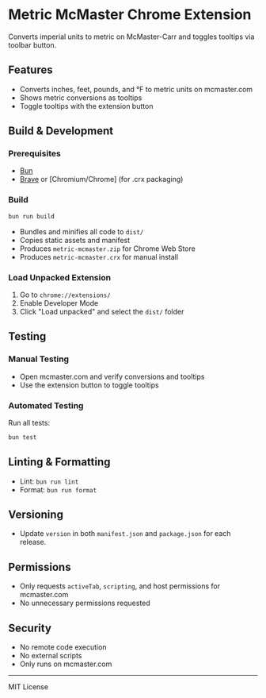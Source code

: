 # Metric McMaster Chrome Extension

Converts imperial units to metric on McMaster-Carr and toggles tooltips via toolbar button.

## Features

- Converts inches, feet, pounds, and °F to metric units on mcmaster.com
- Shows metric conversions as tooltips
- Toggle tooltips with the extension button

## Build & Development

### Prerequisites

- [Bun](https://bun.sh/)
- [Brave](https://brave.com/) or [Chromium/Chrome] (for .crx packaging)

### Build

```bash
bun run build
```

- Bundles and minifies all code to `dist/`
- Copies static assets and manifest
- Produces `metric-mcmaster.zip` for Chrome Web Store
- Produces `metric-mcmaster.crx` for manual install

### Load Unpacked Extension

1. Go to `chrome://extensions/`
2. Enable Developer Mode
3. Click "Load unpacked" and select the `dist/` folder

## Testing

### Manual Testing

- Open mcmaster.com and verify conversions and tooltips
- Use the extension button to toggle tooltips

### Automated Testing

Run all tests:

```bash
bun test
```

## Linting & Formatting

- Lint: `bun run lint`
- Format: `bun run format`

## Versioning

- Update `version` in both `manifest.json` and `package.json` for each release.

## Permissions

- Only requests `activeTab`, `scripting`, and host permissions for mcmaster.com
- No unnecessary permissions requested

## Security

- No remote code execution
- No external scripts
- Only runs on mcmaster.com

---

MIT License
